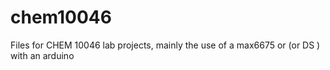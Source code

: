 # chem10046
Files for CHEM 10046 lab projects, mainly the use of a max6675 or (or DS ) with an arduino

